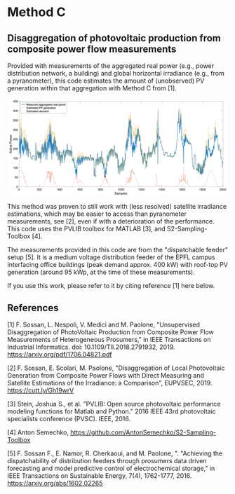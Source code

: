 Method C
========
Disaggregation of photovoltaic production from composite power flow measurements
--------------------------------------------------------------------------------


Provided with measurements of the aggregated real power (e.g., power distribution network, a building) and global horizontal irradiance (e.g., from a pyranometer), this code estimates the amount of (unobserved) PV generation within that aggregation with Method C from [1].


![](plot.png)




This method was proven to still work with (less resolved) satellite irradiance estimations, which may be easier to access than pyranometer measurements, see [2], even if with a deterioration of the performance. This code uses the PVLIB toolbox for MATLAB [3], and S2-Sampling-Toolbox [4].

The measurements provided in this code are from the "dispatchable feeder" setup [5]. It is a medium voltage distribution feeder of the EPFL campus interfacing office buildings (peak demand approx. 400 kW) with roof-top PV generation (around 95 kWp, at the time of these measurements).


If you use this work, please refer to it by citing reference [1] here below.




References
----------

[1] F. Sossan, L. Nespoli, V. Medici and M. Paolone, "Unsupervised Disaggregation of PhotoVoltaic Production from Composite Power Flow Measurements of Heterogeneous Prosumers," in IEEE Transactions on Industrial Informatics. doi: 10.1109/TII.2018.2791932, 2019. https://arxiv.org/pdf/1706.04821.pdf

[2] F. Sossan, E. Scolari, M. Paolone, "Disaggregation of Local Photovoltaic Generation from Composite Power Flows with Direct Measuring and Satellite Estimations of the Irradiance: a Comparison", EUPVSEC, 2019. https://cutt.ly/Gh19wrV

[3] Stein, Joshua S., et al. "PVLIB: Open source photovoltaic performance modeling functions for Matlab and Python." 2016 IEEE 43rd photovoltaic specialists conference (PVSC). IEEE, 2016.

[4] Anton Semechko, https://github.com/AntonSemechko/S2-Sampling-Toolbox

[5] F. Sossan F., E. Namor, R. Cherkaoui, and M. Paolone, ". "Achieving the dispatchability of distribution feeders through prosumers data driven forecasting and model predictive control of electrochemical storage," in IEEE Transactions on Sustainable Energy, 7(4), 1762-1777, 2016. https://arxiv.org/abs/1602.02265
